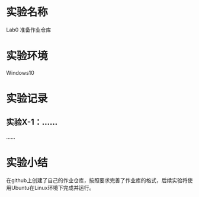 # 实验名称

Lab0 准备作业仓库

# 实验环境

Windows10

# 实验记录

## 实验X-1：……
……

# 实验小结

在github上创建了自己的作业仓库，按照要求完善了作业库的格式，后续实验将使用Ubuntu在Linux环境下完成并运行。